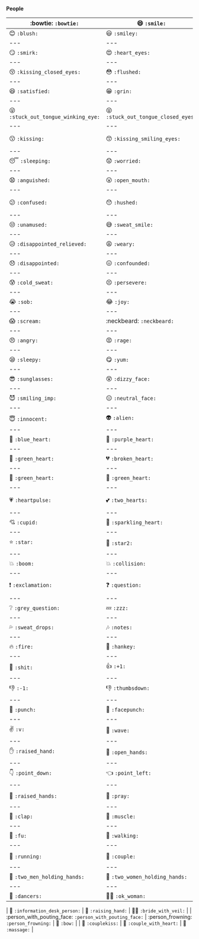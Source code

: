 **People**

| :bowtie: `:bowtie:` | :smile: `:smile:` | :laughing: `:laughing:` |
|---|---|---|
| :blush: `:blush:` | :smiley: `:smiley:` | :relaxed: `:relaxed:` |
|---|---|---|
| :smirk: `:smirk:` | :heart_eyes: `:heart_eyes:` | :kissing_heart: `:kissing_heart:` |
|---|---|---|
| :kissing_closed_eyes: `:kissing_closed_eyes:` | :flushed: `:flushed:` | :relieved: `:relieved:` |
|---|---|---|
| :satisfied: `:satisfied:` | :grin: `:grin:` | :wink: `:wink:` |
|---|---|---|
| :stuck_out_tongue_winking_eye: `:stuck_out_tongue_winking_eye:` | :stuck_out_tongue_closed_eyes: `:stuck_out_tongue_closed_eyes:` | :grinning: `:grinning:` |
|---|---|---|
| :kissing: `:kissing:` | :kissing_smiling_eyes: `:kissing_smiling_eyes:` | :stuck_out_tongue: `:stuck_out_tongue:` |
|---|---|---|
| :sleeping: `:sleeping:` | :worried: `:worried:` | :frowning: `:frowning:` |
|---|---|---|
| :anguished: `:anguished:` | :open_mouth: `:open_mouth:` | :grimacing: `:grimacing:` |
|---|---|---|
| :confused: `:confused:` | :hushed: `:hushed:` | :expressionless: `:expressionless:` |
|---|---|---|
| :unamused: `:unamused:` | :sweat_smile: `:sweat_smile:` | :sweat: `:sweat:` |
|---|---|---|
| :disappointed_relieved: `:disappointed_relieved:` | :weary: `:weary:` | :pensive: `:pensive:` |
|---|---|---|
| :disappointed: `:disappointed:` | :confounded: `:confounded:` | :fearful: `:fearful:` |
|---|---|---|
| :cold_sweat: `:cold_sweat:` | :persevere: `:persevere:` | :cry: `:cry:` |
|---|---|---|
| :sob: `:sob:` | :joy: `:joy:` | :astonished: `:astonished:` |
|---|---|---|
| :scream: `:scream:` | :neckbeard: `:neckbeard:` | :tired_face: `:tired_face:` |
|---|---|---|
| :angry: `:angry:` | :rage: `:rage:` | :triumph: `:triumph:` |
|---|---|---|
| :sleepy: `:sleepy:` | :yum: `:yum:` | :mask: `:mask:` |
|---|---|---|
| :sunglasses: `:sunglasses:` | :dizzy_face: `:dizzy_face:` | :imp: `:imp:` |
|---|---|---|
| :smiling_imp: `:smiling_imp:` | :neutral_face: `:neutral_face:` | :no_mouth: `:no_mouth:` |
|---|---|---|
| :innocent: `:innocent:` | :alien: `:alien:` | :yellow_heart: `:yellow_heart:` |
|---|---|---|
| :blue_heart: `:blue_heart:` | :purple_heart: `:purple_heart:` | :heart: `:heart:` |
|---|---|---|
| :green_heart: `:green_heart:` | :broken_heart: `:broken_heart:` | :heartbeat: `:heartbeat:` |
|---|---|---|
| :green_heart: `:green_heart:` | :green_heart: `:green_heart:` | :heartbeat: `:heartbeat:` |
|---|---|---|
| :heartpulse: `:heartpulse:` | :two_hearts: `:two_hearts:` | :revolving_hearts: `:revolving_hearts:` |
|---|---|---|
| :cupid: `:cupid:` | :sparkling_heart: `:sparkling_heart:` | :sparkles: `:sparkles:` |
|---|---|---|
| :star: `:star:` | :star2: `:star2:` | :dizzy: `:dizzy:` |
|---|---|---|
| :boom: `:boom:` | :collision: `:collision:` | :anger: `:anger:` |
|---|---|---|
| :exclamation: `:exclamation:` | :question: `:question:` | :grey_exclamation: `:grey_exclamation:` |
|---|---|---|
| :grey_question: `:grey_question:` | :zzz: `:zzz:` | :dash: `:dash:` |
|---|---|---|
| :sweat_drops: `:sweat_drops:` | :notes: `:notes:` | :musical_note: `:musical_note:` |
|---|---|---|
| :fire: `:fire:` | :hankey: `:hankey:` | :poop: `:poop:` |
|---|---|---|
| :shit: `:shit:` | :+1: `:+1:` | :thumbsup: `:thumbsup:` |
|---|---|---|
| :-1: `:-1:` | :thumbsdown: `:thumbsdown:` | :ok_hand: `:ok_hand:` |
|---|---|---|
| :punch: `:punch:` | :facepunch: `:facepunch:` | :fist: `:fist:` |
|---|---|---|
| :v: `:v:` | :wave: `:wave:` | :hand: `:hand:` |
|---|---|---|
| :raised_hand: `:raised_hand:` | :open_hands: `:open_hands:` | :point_up: `:point_up:` |
|---|---|---|
| :point_down: `:point_down:` | :point_left: `:point_left:` | :point_right: `:point_right:` |
|---|---|---|
| :raised_hands: `:raised_hands:` | :pray: `:pray:` | :point_up_2: `:point_up_2:` |
|---|---|---|
| :clap: `:clap:` | :muscle: `:muscle:` | :metal: `:metal:` |
|---|---|---|
| :fu: `:fu:` | :walking: `:walking:` | :runner: `:runner:` |
|---|---|---|
| :running: `:running:` | :couple: `:couple:` | :family: `:family:` |
|---|---|---|
| :two_men_holding_hands: `:two_men_holding_hands:` | :two_women_holding_hands: `:two_women_holding_hands:` | :dancer: `:dancer:` |
|---|---|---|
| :dancers: `:dancers:` | :ok_woman: `:ok_woman:` | :no_good: `:no_good:` |

| :information_desk_person: `:information_desk_person:` | :raising_hand: `:raising_hand:` | :bride_with_veil: `:bride_with_veil:` |
| :person_with_pouting_face: `:person_with_pouting_face:` | :person_frowning: `:person_frowning:` | :bow: `:bow:` |
| :couplekiss: `:couplekiss:` | :couple_with_heart: `:couple_with_heart:` | :massage: `:massage:` |